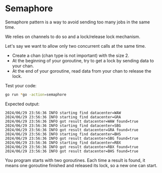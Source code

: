 # Semaphore

Semaphore pattern is a way to avoid sending too many jobs in the same time.

We relies on channels to do so and a lock/release lock mechanism.

Let's say we want to allow only two concurrent calls at the same time.

- Create a chan (chan type is not important) with the size 2.
- At the beginning of your goroutine, try to get a lock by sending data to your chan.
- At the end of your goroutine, read data from your chan to release the lock.


Test your code:

```bash
go run *go -action=semaphore
```

Expected output:

```
2024/06/29 23:56:36 INFO starting find datacenter=WAW
2024/06/29 23:56:36 INFO starting find datacenter=GRA
2024/06/29 23:56:36 INFO got result datacenter=WAW found=true
2024/06/29 23:56:36 INFO starting find datacenter=SBG
2024/06/29 23:56:36 INFO got result datacenter=GRA found=true
2024/06/29 23:56:36 INFO starting find datacenter=BHS
2024/06/29 23:56:36 INFO got result datacenter=SBG found=true
2024/06/29 23:56:36 INFO starting find datacenter=RBX
2024/06/29 23:56:36 INFO got result datacenter=RBX found=true
2024/06/29 23:56:36 INFO got result datacenter=BHS found=true
```

You program starts with two goroutines. Each time a result is found, it means one goroutine finished and released its lock, so a new one can start.